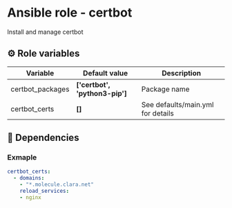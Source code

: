 # Ansible role - certbot

Install and manage certbot

## :gear: Role variables

Variable | Default value | Description
---------|---------------|------------
certbot_packages                          | **['certbot', 'python3-pip']**     | Package name
certbot_certs                             | **[]**                             | See defaults/main.yml for details

## :arrows_counterclockwise: Dependencies

### Exmaple

```yaml
certbot_certs:
  - domains:
    - "*.molecule.clara.net"
    reload_services:
    - nginx
```
